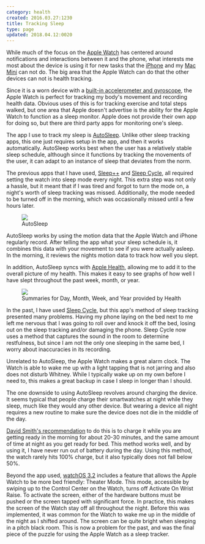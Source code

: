 ```yaml
---
category: health
created: 2016.03.27:1230
title: Tracking Sleep
type: page
updated: 2018.04.12:0020
---
```


While much of the focus on the [Apple Watch](https://www.apple.com/watch/) has centered around notifications and interactions between it and the phone, what interests me most about the device is using it for new tasks that the [iPhone](https://www.apple.com/iphone/) and my [Mac Mini](https://www.apple.com/mac-mini/) can not do. The big area that the Apple Watch can do that the other devices can not is health tracking.

Since it is a worn device with a [built-in accelerometer and gyroscope](https://www.apple.com/watch/health-and-fitness/), the Apple Watch is perfect for tracking my body's movement and recording health data. Obvious uses of this is for tracking exercise and total steps walked, but one area that Apple doesn't advertise is the ability for the Apple Watch to function as a sleep monitor. Apple does not provide their own app for doing so, but there are third party apps for monitoring one's sleep.

The app I use to track my sleep is [AutoSleep](http://autosleep.tantsissa.com). Unlike other sleep tracking apps, this one just requires setup in the app, and then it works automatically. AutoSleep works best when the user has a relatively stable sleep schedule, although since it functions by tracking the movements of the user, it can adapt to an instance of sleep that deviates from the norm.

The previous apps that I have used, [Sleep++](https://itunes.apple.com/us/app/sleep++/id1038440371) and [Sleep Cycle](http://www.sleepcycle.com), all required setting the watch into sleep mode every night. This extra step was not only a hassle, but it meant that if I was tired and forgot to turn the mode on, a night's worth of sleep tracking was missed. Additionally, the mode needed to be turned off in the morning, which was occasionally missed until a few hours later.

<figure>
	<img src='/images/tracking-sleep_autosleep.jpg'>
	<figcaption>AutoSleep</figcaption>
</figure>

AutoSleep works by using the motion data that the Apple Watch and iPhone regularly record. After telling the app what your sleep schedule is, it combines this data with your movement to see if you were actually asleep. In the morning, it reviews the nights motion data to track how well you slept.

In addition, AutoSleep syncs with [Apple Health](https://www.apple.com/ios/health/), allowing me to add it to the overall picture of my health. This makes it easy to see graphs of how well I have slept throughout the past week, month, or year.

<figure>
	<img src='/images/tracking-sleep_health.png'>
	<figcaption>Summaries for Day, Month, Week, and Year provided by Health</figcaption>
</figure>

In the past, I have used [Sleep Cycle](http://www.sleepcycle.com), but this app's method of sleep tracking presented many problems. Having my phone laying on the bed next to me left me nervous that I was going to roll over and knock it off the bed, losing out on the sleep tracking and/or damaging the phone. Sleep Cycle now uses a method that captures the sound in the room to determine restfulness, but since I am not the only one sleeping in the same bed, I worry about inaccuracies in its recording.

Unrelated to AutoSleep, the Apple Watch makes a great alarm clock. The Watch is able to wake me up with a light tapping that is not jarring and also does not disturb Whitney. While I typically wake up on my own before I need to, this makes a great backup in case I sleep in longer than I should.

The one downside to using AutoSleep revolves around charging the device. It seems typical that people charge their smartwatches at night while they sleep, much like they would any other device. But wearing a device all night requires a new routine to make sure the device does not die in the middle of the day.

[David Smith's recommendation](https://david-smith.org/blog/2015/09/21/how-to-wear-your-apple-watch-24-slash-7/) to do this is to charge it while you are getting ready in the morning for about 20-30 minutes, and the same amount of time at night as you get ready for bed. This method works well, and by using it, I have never run out of battery during the day. Using this method, the watch rarely hits 100% charge, but it also typically does not fall below 50%.

Beyond the app used, [watchOS 3.2](https://www.macstories.net/news/apple-releases-watchos-32-and-macos-10124/) includes a feature that allows the Apple Watch to be more bed friendly: Theater Mode. This mode, accessible by swiping up to the Control Center on the Watch, turns off Activate On Wrist Raise. To activate the screen, either of the hardware buttons must be pushed or the screen tapped with significant force. In practice, this makes the screen of the Watch stay off all throughout the night. Before this was implemented, it was common for the Watch to wake me up in the middle of the night as I shifted around. The screen can be quite bright when sleeping in a pitch black room. This is now a problem for the past, and was the final piece of the puzzle for using the Apple Watch as a sleep tracker.
